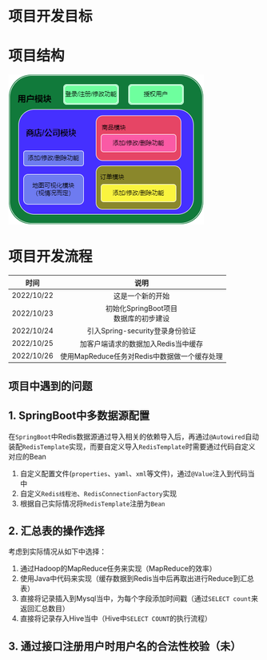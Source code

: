 # 项目开发目标

# 项目结构

![sellcloud_struct.drawio](项目说明.assets/sellcloud_struct.drawio.png)

# 项目开发流程

|    时间    |                     说明                     |
| :--------: | :------------------------------------------: |
| 2022/10/22 |               这是一个新的开始               |
| 2022/10/23 |  初始化SpringBoot项目<br />数据库的初步建设  |
| 2022/10/24 |       引入Spring-security登录身份验证        |
| 2022/10/25 |     加客户端请求的数据加入Redis当中缓存      |
| 2022/10/26 | 使用MapReduce任务对Redis中数据做一个缓存处理 |

## 项目中遇到的问题

## 1. SpringBoot中多数据源配置

​	在`SpringBoot`中Redis数据源通过导入相关的依赖导入后，再通过`@Autowired`自动装配`RedisTemplate`实现，而要自定义导入`RedisTemplate`时需要通过代码自定义对应的Bean

1. 自定义配置文件(`properties`、`yaml`、`xml`等文件)，通过`@Value`注入到代码当中
2. 自定义`Redis线程池`、`RedisConnectionFactory`实现
3. 根据自己实际情况将`RedisTemplate`注册为`Bean`

## 2. 汇总表的操作选择

考虑到实际情况从如下中选择：

1. 通过Hadoop的MapReduce任务来实现（MapReduce的效率）
2. 使用Java中代码来实现（缓存数据到Redis当中后再取出进行Reduce到汇总表）
3. 直接将记录插入到Mysql当中，为每个字段添加时间戳（通过`SELECT count`来返回汇总数目）
4. 直接将记录存入Hive当中（Hive中`SELECT COUNT`的执行流程）

## 3. 通过接口注册用户时用户名的合法性校验（未）

